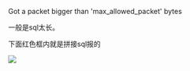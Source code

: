 Got a packet bigger than 'max_allowed_packet' bytes







一般是sql太长。



下面红色框内就是拼接sql报的

![](https://gitee.com/hxc8/images7/raw/master/img/202407190802360.jpg)

